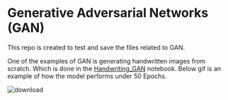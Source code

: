 # Generative Adversarial Networks (GAN)

This repo is created to test and save the files related to GAN. 

One of the examples of GAN is generating handwritten images from scratch. Which is done in the [Handwriting_GAN](https://github.com/Vithyashagar/GAN/blob/main/Handwriting_GAN.ipynb) notebook.
Below gif is an example of how the model performs under 50 Epochs.

![download](https://user-images.githubusercontent.com/68708047/215840783-2eb0aa58-c098-4df2-b112-3c6b9a35381e.gif)
